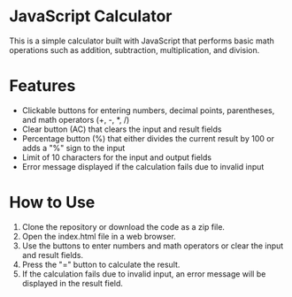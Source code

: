 JavaScript Calculator
===========
This is a simple calculator built with JavaScript that performs basic math operations such as addition, subtraction, multiplication, and division.

# Features
- Clickable buttons for entering numbers, decimal points, parentheses, and math operators (+, -, *, /)
- Clear button (AC) that clears the input and result fields
- Percentage button (%) that either divides the current result by 100 or adds a "%" sign to the input
- Limit of 10 characters for the input and output fields
- Error message displayed if the calculation fails due to invalid input

# How to Use
1. Clone the repository or download the code as a zip file.
2. Open the index.html file in a web browser.
3. Use the buttons to enter numbers and math operators or clear the input and result fields.
4. Press the "=" button to calculate the result.
5. If the calculation fails due to invalid input, an error message will be displayed in the result field.
